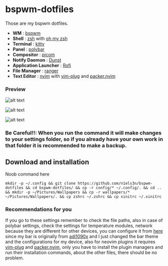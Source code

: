# bspwm-dotfiles

Those are my bspwm dotfiles.

* **WM**                           : [bspwm](https://github.com/baskerville/bspwm)
* **Shell**                        : [zsh](https://wiki.archlinux.org/index.php/zsh) with [oh my zsh](https://github.com/ohmyzsh/ohmyzsh)
* **Terminal**                     : [kitty](https://github.com/kovidgoyal/kitty)
* **Panel**                        : [polybar](https://github.com/polybar/polybar)
* **Compositor**                   : [picom](https://github.com/chjj/compton)
* **Notify Daemon**                : [Dunst](https://wiki.archlinux.org/index.php/Dunst)
* **Application Launcher**         : [Rofi](https://github.com/davatorium/rofi)
* **File Manager**                 : [ranger](https://github.com/ranger/ranger)
* **Text Editor**                  : [nvim](https://github.com/neovim/neovim) with [vim-plug](https://github.com/junegunn/vim-plug) and [packer.nvim](https://github.com/wbthomason/packer.nvim)

### Preview

![alt text](https://github.com/n1els3n/bspwm-dotfiles/blob/main/preview/1.png)

![alt text](https://github.com/n1els3n/bspwm-dotfiles/blob/main/preview/2.png)

![alt text](https://github.com/n1els3n/bspwm-dotfiles/blob/main/preview/3.png)

### Be Careful!!: When you run the command it will make changes to your settings folder, so if you already have your own work in that folder it is recommended to make a backup.

## Download and installation

Noob command here

```
mkdir -p ~/.config && git clone https://github.com/n1els3n/bspwm-dotfiles && cd bspwm-dotfiles/ && cp -r config/* ~/.config/. && cd .. && mkdir -p ~/Pictures/Wallpapers && cp -r wallpapers/* ~/Pictures/Wallpapers/. && cp zshrc ~/.zshrc && cp xinitrc ~/.xinitrc
```

### Recommendations for you
If you go to these settings remember to check the file paths, also in case of polybar settings, check the settings for temperature modules, network because they are different for other devices, you can configure it from [here](https://github.com/adi1090x/polybar-themes) since my bar is originally from [adi1090x](https://github.com/adi1090x) and I just changed the bar theme and the configurations for my device, also for neovim plugins it requires [vim-plug](https://github.com/junegunn/vim-plug) and [packer.nvim](https://github.com/wbthomason/packer.nvim), only you have to install the plugin managers and run their installation commands, about the other files, there should be no problem.
